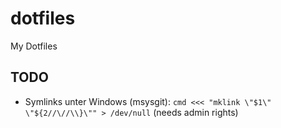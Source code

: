 # dotfiles

My Dotfiles

## TODO

- Symlinks unter Windows (msysgit): `cmd <<< "mklink \"$1\" \"${2//\//\\}\"" > /dev/null` (needs admin rights)
